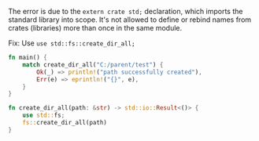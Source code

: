 The error is due to the `extern crate std;` declaration, which imports the standard library into scope. It's not allowed to define or rebind names from crates (libraries) more than once in the same module.

Fix: Use `use std::fs::create_dir_all;`

```rust
fn main() {
    match create_dir_all("C:/parent/test") {
        Ok(_) => println!("path successfully created"),
        Err(e) => eprintln!("{}", e),
    }
}

fn create_dir_all(path: &str) -> std::io::Result<()> {
    use std::fs;
    fs::create_dir_all(path)
}
```
